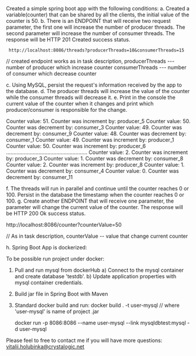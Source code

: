 Created a simple spring boot app with the following conditions:
a. Created a variable(counter) that can be shared by all the clients, 
the initial value of the counter is 50.
b. There is an ENDPOINT that will receive two request parameter, the first one will increase the number of producer threads. The second parameter will increase the number of consumer threads.
     The response will be HTTP 201 Created success status.
     
     http://localhost:8086/threads?producerThreads=10&consumerThreads=15
     
  // created endpoint works as in task description,
  producerThreads --- number of producer which increase counter
  consumerThreads --- number of consumer which decrease counter
     
c. Using MySQL, persist the request's information received by the app to the database.
d. The producer threads will increase the value of the counter while the consumer threads will decrease it.
e. Print in the console the current value of the counter when it changes and print which producer/consumer is responsible for the change.

Counter value: 51. Counter was increment by: producer_5
Counter value: 50. Counter was decrement by: consumer_3
Counter value: 49. Counter was decrement by: consumer_9
Counter value: 48. Counter was decrement by: consumer_1
Counter value: 49. Counter was increment by: producer_1
Counter value: 50. Counter was increment by: producer_6
.......................................................
Counter value: 2. Counter was increment by: producer_3
Counter value: 1. Counter was decrement by: consumer_8
Counter value: 2. Counter was increment by: producer_8
Counter value: 1. Counter was decrement by: consumer_4
Counter value: 0. Counter was decrement by: consumer_11

f. The threads will run in parallel and continue until the counter reaches 0 or 100. Persist in the database the timestamp when the counter reaches 0 or 100.
g. Create another ENDPOINT that will receive one parameter, the parameter will change the current value of the counter.
  The response will be HTTP 200 Ok success status.
  
  http://localhost:8086/counter?counterValue=50
   
   // As in task description, 
   counterValue -- value that change current counter
  
h. Spring Boot App is dockerized:

To be possible run project under docker:
1) Pull and run mysql from dockerHub 
    a) Connect to the mysql container and create database 'testdb'.
    b) Update application properties with mysql container credentials. 
2) Build jar file in Spring Boot with Maven
3) Standard  docker build and run:
    docker build . -t user-mysql   // where 'user-mysql' is name of project .jar
    
    docker run -p 8086:8086 --name user-mysql --link mysqldbtest:mysql -d user-mysql


Please feel to free to contact me if you will have more questions: vitalii.holubinka@crystalogic.net